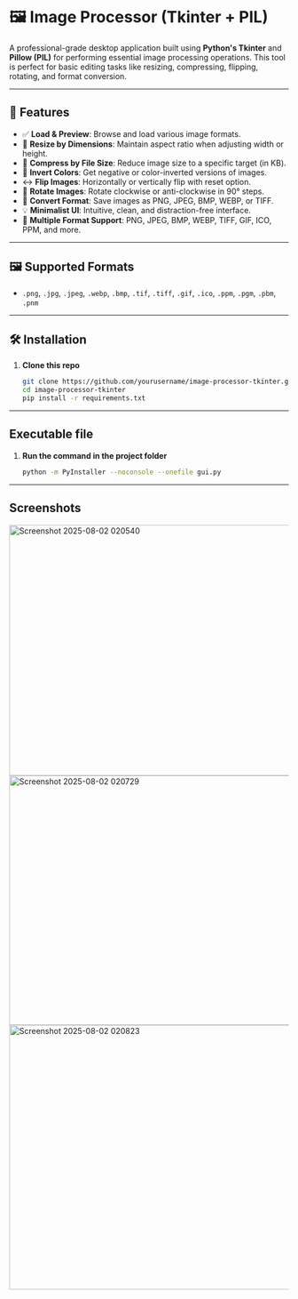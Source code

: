 # 🖼️ Image Processor (Tkinter + PIL)

A professional-grade desktop application built using **Python's Tkinter** and **Pillow (PIL)** for performing essential image processing operations. This tool is perfect for basic editing tasks like resizing, compressing, flipping, rotating, and format conversion.

---

## 🚀 Features

- ✅ **Load & Preview**: Browse and load various image formats.
- 📏 **Resize by Dimensions**: Maintain aspect ratio when adjusting width or height.
- 💾 **Compress by File Size**: Reduce image size to a specific target (in KB).
- 🎨 **Invert Colors**: Get negative or color-inverted versions of images.
- ↔️ **Flip Images**: Horizontally or vertically flip with reset option.
- 🔄 **Rotate Images**: Rotate clockwise or anti-clockwise in 90° steps.
- 🔁 **Convert Format**: Save images as PNG, JPEG, BMP, WEBP, or TIFF.
- 💡 **Minimalist UI**: Intuitive, clean, and distraction-free interface.
- 📁 **Multiple Format Support**: PNG, JPEG, BMP, WEBP, TIFF, GIF, ICO, PPM, and more.

---

## 🖼️ Supported Formats

- `.png`, `.jpg`, `.jpeg`, `.webp`, `.bmp`, `.tif`, `.tiff`, `.gif`, `.ico`, `.ppm`, `.pgm`, `.pbm`, `.pnm`

---

## 🛠️ Installation

1. **Clone this repo**
   ```bash
   git clone https://github.com/yourusername/image-processor-tkinter.git
   cd image-processor-tkinter
   pip install -r requirements.txt

---

## Executable file

1. **Run the command in the project folder**
   ```bash
   python -m PyInstaller --noconsole --onefile gui.py

---

## Screenshots
<img width="605" height="451" alt="Screenshot 2025-08-02 020540" src="https://github.com/user-attachments/assets/2431d476-b5eb-4932-9d4c-87f8cafc4c73" />
<img width="794" height="449" alt="Screenshot 2025-08-02 020729" src="https://github.com/user-attachments/assets/110b5954-0097-44ec-9481-ddf16ce29381" />
<img width="829" height="476" alt="Screenshot 2025-08-02 020823" src="https://github.com/user-attachments/assets/c90b9957-ad24-4b0c-8ef5-9bee7c19746f" />

